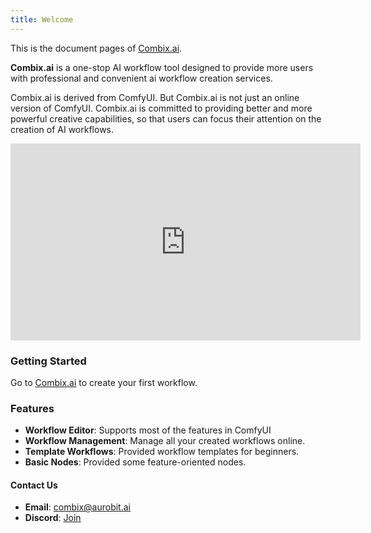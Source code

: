 ```yaml
---
title: Welcome
---
```


This is the document pages of [Combix.ai](https://combix.ai/).

**Combix.ai** is a one-stop AI workflow tool designed to provide more users with professional and convenient ai workflow creation services.

Combix.ai is derived from ComfyUI. But Combix.ai is not just an online version of ComfyUI. Combix.ai is committed to providing better and more powerful creative capabilities, so that users can focus their attention on the creation of AI workflows.


<iframe width="560" height="315" src="https://www.youtube.com/embed/bgcF5lkKGI4" frameborder="0" allow="accelerometer; autoplay; clipboard-write; encrypted-media; gyroscope; picture-in-picture" allowfullscreen></iframe>



### Getting Started

Go to  [Combix.ai](http://combix.ai/) to create your first workflow.


### Features

* **Workflow Editor**: Supports most of the features in ComfyUI
* **Workflow Management**: Manage all your created workflows online. 
* **Template Workflows**: Provided workflow templates for beginners.
* **Basic Nodes**: Provided some feature-oriented nodes.


#### Contact Us

* **Email**: combix@aurobit.ai
* **Discord**: [Join](https://discord.com/invite/95QjjhWHnK)


